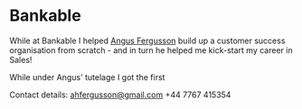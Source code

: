 # Bankable

While at Bankable I helped [Angus Fergusson](https://www.linkedin.com/in/angusfergnz/) build up a customer success organisation from scratch  - and in turn he helped me kick-start my career in Sales! 

While under Angus' tutelage I got the first 

Contact details:
ahfergusson@gmail.com
+44 7767 415354 
